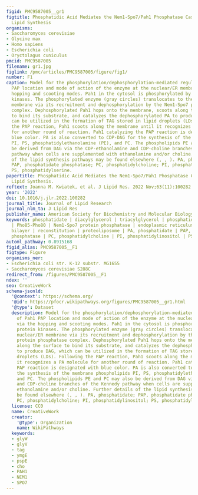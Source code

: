 ```yaml
---
figid: PMC9587005__gr1
figtitle: Phosphatidic Acid Mediates the Nem1-Spo7/Pah1 Phosphatase Cascade in Yeast
  Lipid Synthesis
organisms:
- Saccharomyces cerevisiae
- Glycine max
- Homo sapiens
- Escherichia coli
- Oryctolagus cuniculus
pmcid: PMC9587005
filename: gr1.jpg
figlink: /pmc/articles/PMC9587005/figure/fig1/
number: F1
caption: Model for the phosphorylation/dephosphorylation-mediated regulation of Pah1
  PAP location and mode of action of the enzyme at the nuclear/ER membrane via the
  hopping and scooting modes. Pah1 in the cytosol is phosphorylated by several protein
  kinases. The phosphorylated enzyme (gray circles) translocates to the nuclear/ER
  membrane via its recruitment and dephosphorylation by the Nem1-Spo7 protein phosphatase
  complex. Dephosphorylated Pah1 hops onto the membrane, scoots along the surface
  to bind its substrate, and catalyzes the dephosphorylated PA to produce DAG, which
  can be utilized in the formation of TAG stored in lipid droplets (LDs). Following
  the PAP reaction, Pah1 scoots along the membrane until it recognizes a PA molecule
  for another round of reaction. Pah1 catalyzing the PAP reaction is designated with
  blue color. PA is also converted to CDP-DAG for the synthesis of the membrane phospholipids
  PI, PS, phosphatidylethanolamine (PE), and PC. The phospholipids PE and PC may also
  be derived from DAG via the CDP-ethanolamine and CDP-choline branches of the Kennedy
  pathway when cells are supplemented with ethanolamine and/or choline. Further details
  of the lipid synthesis pathways may be found elsewhere (, , ). PA, phosphatidate;
  PAP, phosphatidate phosphatase; PC, phosphatidylcholine; PI, phosphatidylinositol;
  PS, phosphatidylserine.
papertitle: Phosphatidic Acid Mediates the Nem1-Spo7/Pah1 Phosphatase Cascade in Yeast
  Lipid Synthesis.
reftext: Joanna M. Kwiatek, et al. J Lipid Res. 2022 Nov;63(11):100282.
year: '2022'
doi: 10.1016/j.jlr.2022.100282
journal_title: Journal of Lipid Research
journal_nlm_ta: J Lipid Res
publisher_name: American Society for Biochemistry and Molecular Biology
keywords: phosphatidate | diacylglycerol | triacylglycerol | phosphatidate phosphatase
  | Pho85-Pho80 | Nem1-Spo7 protein phosphatase | endoplasmic reticulum | phospholipid
  bilayer | reconstitution | proteoliposome | PA, phosphatidate | PAP, phosphatidate
  phosphatase | PC, phosphatidylcholine | PI, phosphatidylinositol | PS, phosphatidylserine
automl_pathway: 0.8915168
figid_alias: PMC9587005__F1
figtype: Figure
organisms_ner:
- Escherichia coli str. K-12 substr. MG1655
- Saccharomyces cerevisiae S288C
redirect_from: /figures/PMC9587005__F1
ndex: ''
seo: CreativeWork
schema-jsonld:
  '@context': https://schema.org/
  '@id': https://pfocr.wikipathways.org/figures/PMC9587005__gr1.html
  '@type': Dataset
  description: Model for the phosphorylation/dephosphorylation-mediated regulation
    of Pah1 PAP location and mode of action of the enzyme at the nuclear/ER membrane
    via the hopping and scooting modes. Pah1 in the cytosol is phosphorylated by several
    protein kinases. The phosphorylated enzyme (gray circles) translocates to the
    nuclear/ER membrane via its recruitment and dephosphorylation by the Nem1-Spo7
    protein phosphatase complex. Dephosphorylated Pah1 hops onto the membrane, scoots
    along the surface to bind its substrate, and catalyzes the dephosphorylated PA
    to produce DAG, which can be utilized in the formation of TAG stored in lipid
    droplets (LDs). Following the PAP reaction, Pah1 scoots along the membrane until
    it recognizes a PA molecule for another round of reaction. Pah1 catalyzing the
    PAP reaction is designated with blue color. PA is also converted to CDP-DAG for
    the synthesis of the membrane phospholipids PI, PS, phosphatidylethanolamine (PE),
    and PC. The phospholipids PE and PC may also be derived from DAG via the CDP-ethanolamine
    and CDP-choline branches of the Kennedy pathway when cells are supplemented with
    ethanolamine and/or choline. Further details of the lipid synthesis pathways may
    be found elsewhere (, , ). PA, phosphatidate; PAP, phosphatidate phosphatase;
    PC, phosphatidylcholine; PI, phosphatidylinositol; PS, phosphatidylserine.
  license: CC0
  name: CreativeWork
  creator:
    '@type': Organization
    name: WikiPathways
  keywords:
  - glyW
  - glyV
  - tag
  - ymgE
  - pspE
  - cho
  - PAH1
  - NEM1
  - SPO7
---
```

